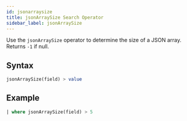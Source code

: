 ```yaml
---
id: jsonarraysize
title: jsonArraySize Search Operator
sidebar_label: jsonArraySize
---
```



Use the `jsonArraySize` operator to determine the size of a JSON array. Returns `-1` if null. 

## Syntax

```sql
jsonArraySize(field) > value
```

## Example

```sql
| where jsonArraySize(field) > 5
```